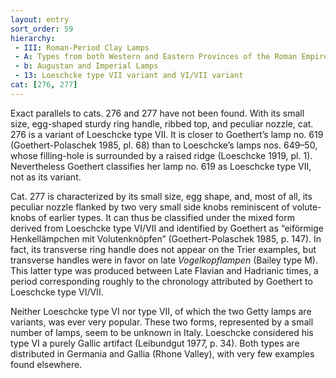 ```yaml
---
layout: entry
sort_order: 59
hierarchy:
 - III: Roman-Period Clay Lamps
 - A: Types from both Western and Eastern Provinces of the Roman Empire
 - b: Augustan and Imperial Lamps
 - 13: Loeschcke type VII variant and VI/VII variant
cat: [276, 277]
---
```


Exact parallels to cats. 276 and 277 have not been found. With its small size, egg-shaped sturdy ring handle, ribbed top, and peculiar nozzle, cat. 276 is a variant of Loeschcke type VII. It is closer to Goethert’s lamp no. 619 (Goethert-Polaschek 1985, pl. 68) than to Loeschcke’s lamps nos. 649–50, whose filling-hole is surrounded by a raised ridge (Loeschcke 1919, pl. 1). Nevertheless Goethert classifies her lamp no. 619 as Loeschcke type VII, not as its variant.

Cat. 277 is characterized by its small size, egg shape, and, most of all, its peculiar nozzle flanked by two very small side knobs reminiscent of volute-knobs of earlier types. It can thus be classified under the mixed form derived from Loeschcke type VI/VII and identified by Goethert as “eiförmige Henkellämpchen mit Volutenknöpfen” (Goethert-Polaschek 1985, p. 147). In fact, its transverse ring handle does not appear on the Trier examples, but transverse handles were in favor on late *Vogelkopflampen* (Bailey type M). This latter type was produced between Late Flavian and Hadrianic times, a period corresponding roughly to the chronology attributed by Goethert to Loeschcke type VI/VII.

Neither Loeschcke type VI nor type VII, of which the two Getty lamps are variants, was ever very popular. These two forms, represented by a small number of lamps, seem to be unknown in Italy. Loeschcke considered his type VI a purely Gallic artifact (Leibundgut 1977, p. 34). Both types are distributed in Germania and Gallia (Rhone Valley), with very few examples found elsewhere.
